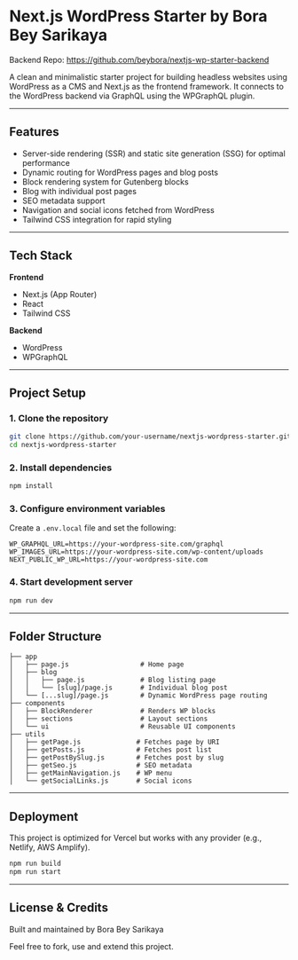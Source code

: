 # Next.js WordPress Starter by Bora Bey Sarikaya

Backend Repo: https://github.com/beybora/nextjs-wp-starter-backend

A clean and minimalistic starter project for building headless websites using WordPress as a CMS and Next.js as the frontend framework. It connects to the WordPress backend via GraphQL using the WPGraphQL plugin.

---

## Features

- Server-side rendering (SSR) and static site generation (SSG) for optimal performance
- Dynamic routing for WordPress pages and blog posts
- Block rendering system for Gutenberg blocks
- Blog with individual post pages
- SEO metadata support
- Navigation and social icons fetched from WordPress
- Tailwind CSS integration for rapid styling

---

## Tech Stack

**Frontend**

- Next.js (App Router)
- React
- Tailwind CSS

**Backend**

- WordPress
- WPGraphQL

---

## Project Setup

### 1. Clone the repository

```bash
git clone https://github.com/your-username/nextjs-wordpress-starter.git
cd nextjs-wordpress-starter
```

### 2. Install dependencies

```bash
npm install
```

### 3. Configure environment variables

Create a `.env.local` file and set the following:

```env
WP_GRAPHQL_URL=https://your-wordpress-site.com/graphql
WP_IMAGES_URL=https://your-wordpress-site.com/wp-content/uploads
NEXT_PUBLIC_WP_URL=https://your-wordpress-site.com
```

### 4. Start development server

```bash
npm run dev
```

---

## Folder Structure

```text
├── app
│   ├── page.js                  # Home page
│   ├── blog
│   │   ├── page.js              # Blog listing page
│   │   └── [slug]/page.js       # Individual blog post
│   └── [...slug]/page.js        # Dynamic WordPress page routing
├── components
│   ├── BlockRenderer            # Renders WP blocks
│   ├── sections                 # Layout sections
│   └── ui                       # Reusable UI components
├── utils
│   ├── getPage.js              # Fetches page by URI
│   ├── getPosts.js             # Fetches post list
│   ├── getPostBySlug.js        # Fetches post by slug
│   ├── getSeo.js               # SEO metadata
│   ├── getMainNavigation.js    # WP menu
│   └── getSocialLinks.js       # Social icons
```

---

## Deployment

This project is optimized for Vercel but works with any provider (e.g., Netlify, AWS Amplify).

```bash
npm run build
npm run start
```

---

## License & Credits

Built and maintained by Bora Bey Sarikaya

Feel free to fork, use and extend this project.
